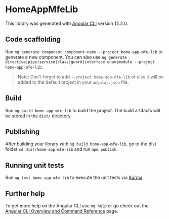 # HomeAppMfeLib

This library was generated with [Angular CLI](https://github.com/angular/angular-cli) version 12.2.0.

## Code scaffolding

Run `ng generate component component-name --project home-app-mfe-lib` to generate a new component. You can also use `ng generate directive|pipe|service|class|guard|interface|enum|module --project home-app-mfe-lib`.
> Note: Don't forget to add `--project home-app-mfe-lib` or else it will be added to the default project in your `angular.json` file. 

## Build

Run `ng build home-app-mfe-lib` to build the project. The build artifacts will be stored in the `dist/` directory.

## Publishing

After building your library with `ng build home-app-mfe-lib`, go to the dist folder `cd dist/home-app-mfe-lib` and run `npm publish`.

## Running unit tests

Run `ng test home-app-mfe-lib` to execute the unit tests via [Karma](https://karma-runner.github.io).

## Further help

To get more help on the Angular CLI use `ng help` or go check out the [Angular CLI Overview and Command Reference](https://angular.io/cli) page.
